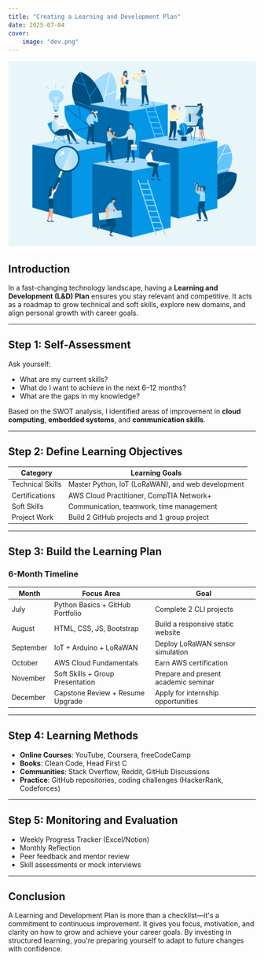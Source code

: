 ```yaml
---
title: "Creating a Learning and Development Plan"
date: 2025-07-04
cover:
    image: "dev.png"
---
```

![](dev.png)


## Introduction

In a fast-changing technology landscape, having a **Learning and Development (L&D) Plan** ensures you stay relevant and competitive. It acts as a roadmap to grow technical and soft skills, explore new domains, and align personal growth with career goals.

---

## Step 1: Self-Assessment

Ask yourself:
- What are my current skills?
- What do I want to achieve in the next 6–12 months?
- What are the gaps in my knowledge?

Based on the SWOT analysis, I identified areas of improvement in **cloud computing**, **embedded systems**, and **communication skills**.

---

## Step 2: Define Learning Objectives

| Category          | Learning Goals                                   |
|-------------------|--------------------------------------------------|
| Technical Skills  | Master Python, IoT (LoRaWAN), and web development|
| Certifications    | AWS Cloud Practitioner, CompTIA Network+         |
| Soft Skills       | Communication, teamwork, time management         |
| Project Work      | Build 2 GitHub projects and 1 group project      |

---

## Step 3: Build the Learning Plan

###  6-Month Timeline

| Month      | Focus Area                          | Goal                                 |
|------------|-------------------------------------|--------------------------------------|
| July       | Python Basics + GitHub Portfolio    | Complete 2 CLI projects              |
| August     | HTML, CSS, JS, Bootstrap            | Build a responsive static website    |
| September  | IoT + Arduino + LoRaWAN             | Deploy LoRaWAN sensor simulation     |
| October    | AWS Cloud Fundamentals              | Earn AWS certification               |
| November   | Soft Skills + Group Presentation    | Prepare and present academic seminar |
| December   | Capstone Review + Resume Upgrade    | Apply for internship opportunities   |

---

## Step 4: Learning Methods

- **Online Courses**: YouTube, Coursera, freeCodeCamp
- **Books**: Clean Code, Head First C
- **Communities**: Stack Overflow, Reddit, GitHub Discussions
- **Practice**: GitHub repositories, coding challenges (HackerRank, Codeforces)

---

## Step 5: Monitoring and Evaluation

- Weekly Progress Tracker (Excel/Notion)
- Monthly Reflection
- Peer feedback and mentor review
- Skill assessments or mock interviews

---

## Conclusion

A Learning and Development Plan is more than a checklist—it's a commitment to continuous improvement. It gives you focus, motivation, and clarity on how to grow and achieve your career goals. By investing in structured learning, you're preparing yourself to adapt to future changes with confidence.

